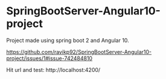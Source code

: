 # SpringBootServer-Angular10-project

Project made using spring boot 2 and Angular 10.

https://github.com/ravikp92/SpringBootServer-Angular10-project/issues/1#issue-742484810


Hit url and test:
http://localhost:4200/

